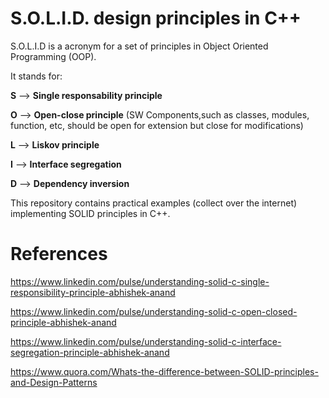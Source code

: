 # S.O.L.I.D. design principles in C++ 

S.O.L.I.D is a acronym for a set of principles in Object Oriented Programming (OOP).

It stands for:

**S** --> **Single responsability principle**

**O** --> **Open-close principle** (SW Components,such as classes, modules, function, etc, should be open for extension but close for modifications)

**L** --> **Liskov principle**

**I** --> **Interface segregation**

**D** --> **Dependency inversion**

This repository contains practical examples (collect over the internet) implementing SOLID principles in C++.


# References

https://www.linkedin.com/pulse/understanding-solid-c-single-responsibility-principle-abhishek-anand

https://www.linkedin.com/pulse/understanding-solid-c-open-closed-principle-abhishek-anand

https://www.linkedin.com/pulse/understanding-solid-c-interface-segregation-principle-abhishek-anand

https://www.quora.com/Whats-the-difference-between-SOLID-principles-and-Design-Patterns

